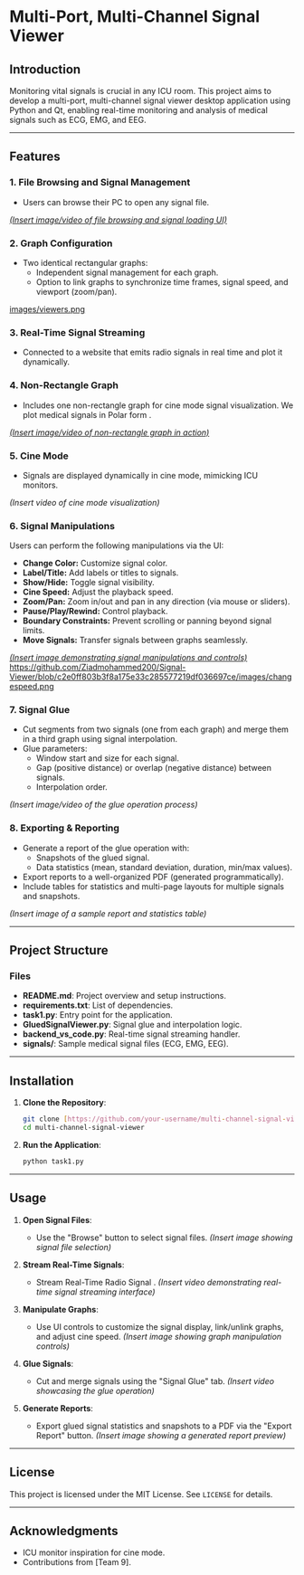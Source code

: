 # Multi-Port, Multi-Channel Signal Viewer

## Introduction
Monitoring vital signals is crucial in any ICU room. This project aims to develop a multi-port, multi-channel signal viewer desktop application using Python and Qt, enabling real-time monitoring and analysis of medical signals such as ECG, EMG, and EEG.

---

## Features

### 1. **File Browsing and Signal Management**
- Users can browse their PC to open any signal file.

[*(Insert image/video of file browsing and signal loading UI)*](https://github.com/Ziadmohammed200/Signal-Viewer/blob/c2e0ff803b3f8a175e33c285577219df036697ce/images/browse.png)



### 2. **Graph Configuration**
- Two identical rectangular graphs:
  - Independent signal management for each graph.
  - Option to link graphs to synchronize time frames, signal speed, and viewport (zoom/pan).
    
[images/viewers.png](https://github.com/Ziadmohammed200/Signal-Viewer/blob/c2e0ff803b3f8a175e33c285577219df036697ce/images/viewers.png)

### 3. **Real-Time Signal Streaming**
- Connected to a website that emits radio signals in real time and plot it dynamically.
  



### 4. **Non-Rectangle Graph**
- Includes one non-rectangle graph for cine mode signal visualization. We plot medical signals in Polar form .

[*(Insert image/video of non-rectangle graph in action)*](https://github.com/Ziadmohammed200/Signal-Viewer/blob/c2e0ff803b3f8a175e33c285577219df036697ce/images/nonrectangularandreal.png)

### 5. **Cine Mode**
- Signals are displayed dynamically in cine mode, mimicking ICU monitors.


*(Insert video of cine mode visualization)*

### 6. **Signal Manipulations**
Users can perform the following manipulations via the UI:
- **Change Color:** Customize signal color.
- **Label/Title:** Add labels or titles to signals.
- **Show/Hide:** Toggle signal visibility.
- **Cine Speed:** Adjust the playback speed.
- **Zoom/Pan:** Zoom in/out and pan in any direction (via mouse or sliders).
- **Pause/Play/Rewind:** Control playback.
- **Boundary Constraints:** Prevent scrolling or panning beyond signal limits.
- **Move Signals:** Transfer signals between graphs seamlessly.

[*(Insert image demonstrating signal manipulations and controls)*](https://github.com/Ziadmohammed200/Signal-Viewer/blob/c2e0ff803b3f8a175e33c285577219df036697ce/images/changecolor.png)
https://github.com/Ziadmohammed200/Signal-Viewer/blob/c2e0ff803b3f8a175e33c285577219df036697ce/images/changespeed.png

### 7. **Signal Glue**
- Cut segments from two signals (one from each graph) and merge them in a third graph using signal interpolation.
- Glue parameters:
  - Window start and size for each signal.
  - Gap (positive distance) or overlap (negative distance) between signals.
  - Interpolation order.

*(Insert image/video of the glue operation process)*

### 8. **Exporting & Reporting**
- Generate a report of the glue operation with:
  - Snapshots of the glued signal.
  - Data statistics (mean, standard deviation, duration, min/max values).
- Export reports to a well-organized PDF (generated programmatically).
- Include tables for statistics and multi-page layouts for multiple signals and snapshots.

*(Insert image of a sample report and statistics table)*

---

## Project Structure





### Files
- **README.md**: Project overview and setup instructions.
- **requirements.txt**: List of dependencies.
- **task1.py**: Entry point for the application.
- **GluedSignalViewer.py**: Signal glue and interpolation logic.
- **backend_vs_code.py**: Real-time signal streaming handler.
- **signals/**: Sample medical signal files (ECG, EMG, EEG).

---

## Installation

1. **Clone the Repository**:
   ```bash
   git clone [https://github.com/your-username/multi-channel-signal-viewer.git](https://github.com/Ziadmohammed200/Signal-Viewer.git](https://github.com/Ziadmohammed200/Signal-Viewer.git)
   cd multi-channel-signal-viewer
   ```



3. **Run the Application**:
   ```bash
   python task1.py
   ```

---

## Usage

1. **Open Signal Files**:
   - Use the "Browse" button to select signal files.
   *(Insert image showing signal file selection)*

2. **Stream Real-Time Signals**:
   - Stream Real-Time Radio Signal .
   *(Insert video demonstrating real-time signal streaming interface)*

3. **Manipulate Graphs**:
   - Use UI controls to customize the signal display, link/unlink graphs, and adjust cine speed.
   *(Insert image showing graph manipulation controls)*

4. **Glue Signals**:
   - Cut and merge signals using the "Signal Glue" tab.
   *(Insert video showcasing the glue operation)*

5. **Generate Reports**:
   - Export glued signal statistics and snapshots to a PDF via the "Export Report" button.
   *(Insert image showing a generated report preview)*

---

## License
This project is licensed under the MIT License. See `LICENSE` for details.

---

## Acknowledgments
- ICU monitor inspiration for cine mode.
- Contributions from [Team 9].


